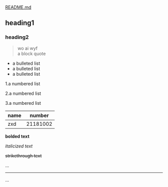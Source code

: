 [README.md](https://github.com/xin1106/heng/blob/main/README.md)
## heading1
### heading2
> wo ai wyf <br>
> a block quote
- a bulleted list 
- a bulleted list 
- a bulleted list 

1.a numbered list

2.a numbered list

3.a numbered list

|   name  |  number |
|---------|---------|
|   zxd   |21181002 |

**bolded text**
 
 _italicized text_

~~strikethrough text~~

...

---

...








